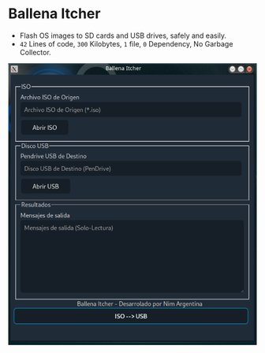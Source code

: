 # Ballena Itcher

- Flash OS images to SD cards and USB drives, safely and easily.
- `42` Lines of code, `300` Kilobytes, `1` file, `0` Dependency, No Garbage Collector.

![](0.png)
